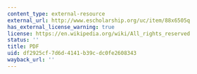 ```yaml
---
content_type: external-resource
external_url: http://www.escholarship.org/uc/item/88x6505q
has_external_license_warning: true
license: https://en.wikipedia.org/wiki/All_rights_reserved
status: ''
title: PDF
uid: df2925cf-7d6d-4141-b39c-dc0fe2608343
wayback_url: ''
---
```

